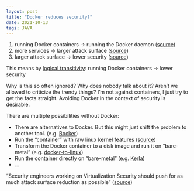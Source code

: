 ```yaml
---
layout: post
title: "Docker reduces security?"
date: 2021-10-13
tags: JAVA
---
```


1. running Docker containers -> running the Docker daemon ([source](https://docs.docker.com/engine/security/#docker-daemon-attack-surface))
2. more services -> larger attack surface ([source](https://www.cs.cmu.edu/afs/cs/usr/wing/www/publications/ManadhataWing04.pdf))
3. larger attack surface -> lower security ([source](https://en.wikipedia.org/wiki/Attack_surface))

This means by [logical transitivity](https://en.wikipedia.org/wiki/Transitive_relation):
running Docker containers -> lower security

Why is this so often ignored?
Why does nobody talk about it?
Aren’t we allowed to criticize the trendy things?
I’m not against containers, I just try to get the facts straight.
Avoiding Docker in the context of security is desirable.

There are multiple possibilities without Docker:

* There are alternatives to Docker. But this might just shift the problem to another tool. (e.g. [Bocker](https://github.com/p8952/bocker))
* Run the “container” with raw linux kernel features ([source](https://platform.sh/blog/2020/the-container-is-a-lie/))
* Transform the Docker container to a disk image and run it on “bare-metal” (e.g. [docker-to-linux](https://iximiuz.com/en/posts/from-docker-container-to-bootable-linux-disk-image/))
* Run the container directly on “bare-metal” (e.g. [Kerla](https://github.com/nuta/kerla#running-a-docker-image-experimental))
* …

“Security engineers working on Virtualization Security should push for as much attack surface reduction as possible” ([source](https://googleprojectzero.blogspot.com/2021/06/an-epyc-escape-case-study-of-kvm.html#h.jz5frebdego5))
